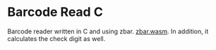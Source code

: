 # Barcode Read C

Barcode reader written in C and using zbar. [zbar.wasm](https://github.com/samsam2310/zbar.wasm). In addition, it calculates the check digit as well.
